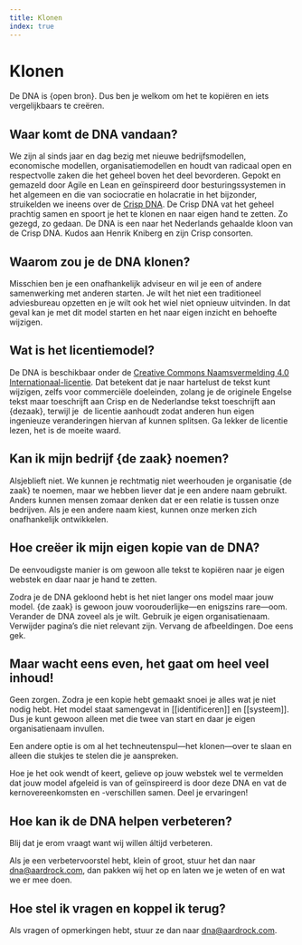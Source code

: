 ```yaml
---
title: Klonen
index: true
---
```


# Klonen

De DNA is {open bron}. Dus ben je welkom om het te kopiëren en iets vergelijkbaars te creëren.

## Waar komt de DNA vandaan?

We zijn al sinds jaar en dag bezig met nieuwe bedrijfsmodellen, economische modellen, organisatiemodellen en houdt van radicaal open en respectvolle zaken die het geheel boven het deel bevorderen. Gepokt en gemazeld door Agile en Lean en geïnspireerd door besturingssystemen in het algemeen en die van sociocratie en holacratie in het bijzonder, struikelden we ineens over de [Crisp DNA](http://dna.crisp.se/). De Crisp DNA vat het geheel prachtig samen en spoort je het te klonen en naar eigen hand te zetten. Zo gezegd, zo gedaan. De DNA is een naar het Nederlands gehaalde kloon van de Crisp DNA. Kudos aan Henrik Kniberg en zijn Crisp consorten.

## Waarom zou je de DNA klonen?

Misschien ben je een onafhankelijk adviseur en wil je een of andere samenwerking met anderen starten. Je wilt het niet een traditioneel adviesbureau opzetten en je wilt ook het wiel niet opnieuw uitvinden. In dat geval kan je met dit model starten en het naar eigen inzicht en behoefte wijzigen.

## Wat is het licentiemodel?

De DNA is beschikbaar onder de [Creative Commons Naamsvermelding 4.0 Internationaal-licentie](https://creativecommons.org/licenses/by/4.0/deed.nl). Dat betekent dat je naar hartelust de tekst kunt wijzigen, zelfs voor commerciële doeleinden, zolang je de originele Engelse tekst maar toeschrijft aan Crisp en de Nederlandse tekst toeschrijft aan {dezaak}, terwijl je  de licentie aanhoudt zodat anderen hun eigen ingenieuze veranderingen hiervan af kunnen splitsen. Ga lekker de licentie lezen, het is de moeite waard.

## Kan ik mijn bedrijf {de zaak} noemen?

Alsjeblieft niet. We kunnen je rechtmatig niet weerhouden je organisatie {de zaak} te noemen, maar we hebben liever dat je een andere naam gebruikt. Anders kunnen mensen zomaar denken dat er een relatie is tussen onze bedrijven. Als je een andere naam kiest, kunnen onze merken zich onafhankelijk ontwikkelen.

## Hoe creëer ik mijn eigen kopie van de DNA?

De eenvoudigste manier is om gewoon alle tekst te kopiëren naar je eigen webstek en daar naar je hand te zetten.

Zodra je de DNA gekloond hebt is het niet langer ons model maar jouw model. {de zaak} is gewoon jouw voorouderlijke—en enigszins rare—oom. Verander de DNA zoveel als je wilt. Gebruik je eigen organisatienaam. Verwijder pagina’s die niet relevant zijn. Vervang de afbeeldingen. Doe eens gek.

## Maar wacht eens even, het gaat om heel veel inhoud!

Geen zorgen. Zodra je een kopie hebt gemaakt snoei je alles wat je niet nodig hebt. Het model staat samengevat in [[identificeren]] en [[systeem]]. Dus je kunt gewoon alleen met die twee van start en daar je eigen organisatienaam invullen.

Een andere optie is om al het techneutenspul—het klonen—over te slaan en alleen die stukjes te stelen die je aanspreken.

Hoe je het ook wendt of keert, gelieve op jouw webstek wel te vermelden dat jouw model afgeleid is van of geïnspireerd is door deze DNA en vat de kernovereenkomsten en -verschillen samen. Deel je ervaringen!

## Hoe kan ik de DNA helpen verbeteren?

Blij dat je erom vraagt want wij willen áltijd verbeteren.

Als je een verbetervoorstel hebt, klein of groot, stuur het dan naar dna@aardrock.com, dan pakken wij het op en laten we je weten of en wat we er mee doen.

## Hoe stel ik vragen en koppel ik terug?

Als vragen of opmerkingen hebt, stuur ze dan naar dna@aardrock.com.
